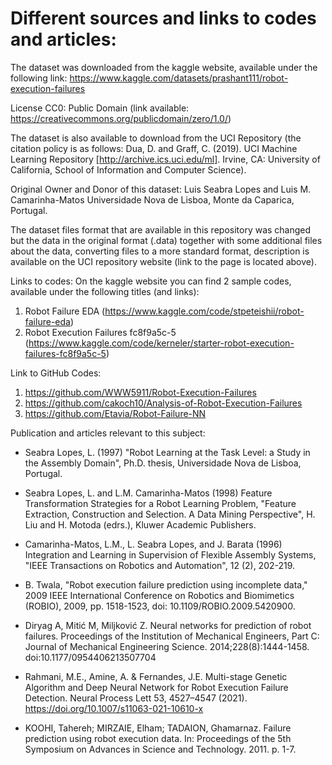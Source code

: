 # Different sources and links to codes and articles:

The dataset was downloaded from the kaggle website, available under the following link: https://www.kaggle.com/datasets/prashant111/robot-execution-failures

License CC0: Public Domain (link available: https://creativecommons.org/publicdomain/zero/1.0/)

The dataset is also available to download from the UCI Repository (the citation policy is as follows: Dua, D. and Graff, C. (2019). UCI Machine Learning Repository [http://archive.ics.uci.edu/ml]. Irvine, CA: University of California, School of Information and Computer Science).

Original Owner and Donor of this dataset:
Luis Seabra Lopes and Luis M. Camarinha-Matos 
Universidade Nova de Lisboa, 
Monte da Caparica, Portugal.

The dataset files format that are available in this repository was changed but the data in the original format (.data) together with some additional files about the data, converting files to a more standard format, description is available on the UCI repository website (link to the page is located above).


Links to codes:
On the kaggle website you can find 2 sample codes, available under the following titles (and links):
1. Robot Failure EDA (https://www.kaggle.com/code/stpeteishii/robot-failure-eda)
2. Robot Execution Failures fc8f9a5c-5 (https://www.kaggle.com/code/kerneler/starter-robot-execution-failures-fc8f9a5c-5)


Link to GitHub Codes:
1) https://github.com/WWW5911/Robot-Execution-Failures
2) https://github.com/cakoch10/Analysis-of-Robot-Execution-Failures
3) https://github.com/Etavia/Robot-Failure-NN


Publication and articles relevant to this subject:
* Seabra Lopes, L. (1997) "Robot Learning at the Task Level: a Study in the Assembly Domain", Ph.D. thesis, Universidade Nova de Lisboa, Portugal.

* Seabra Lopes, L. and L.M. Camarinha-Matos (1998) Feature Transformation Strategies for a Robot Learning Problem, "Feature Extraction, Construction and Selection. A Data Mining Perspective", H. Liu and H. Motoda (edrs.), Kluwer Academic Publishers.

* Camarinha-Matos, L.M., L. Seabra Lopes, and J. Barata (1996) Integration and Learning in Supervision of Flexible Assembly Systems, "IEEE Transactions on Robotics and Automation", 12 (2), 202-219.

* B. Twala, "Robot execution failure prediction using incomplete data," 2009 IEEE International Conference on Robotics and Biomimetics (ROBIO), 2009, pp. 1518-1523, doi: 10.1109/ROBIO.2009.5420900.

* Diryag A, Mitić M, Miljković Z. Neural networks for prediction of robot failures. Proceedings of the Institution of Mechanical Engineers, Part C: Journal of Mechanical Engineering Science. 2014;228(8):1444-1458. doi:10.1177/0954406213507704
  
* Rahmani, M.E., Amine, A. & Fernandes, J.E. Multi-stage Genetic Algorithm and Deep Neural Network for Robot Execution Failure Detection. Neural Process Lett 53, 4527–4547 (2021). https://doi.org/10.1007/s11063-021-10610-x

* KOOHI, Tahereh; MIRZAIE, Elham; TADAION, Ghamarnaz. Failure prediction using robot execution data. In: Proceedings of the 5th Symposium on Advances in Science and Technology. 2011. p. 1-7.



